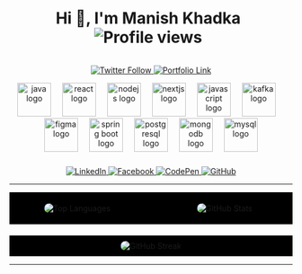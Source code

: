 <div align="center" style="display: inline-flex; align-items: center;">
  <h1 style="margin-right: 10px;">Hi 👋, I'm Manish Khadka
  <img src="https://komarev.com/ghpvc/?username=khadka1996&label=Profile%20views&color=0e75b6&style=flat" alt="Profile views" />
</h1>
</div>



<p align="center">
  <a href="https://twitter.com/maneez_khadka" target="_blank">
    <img src="https://img.shields.io/twitter/follow/maneez_khadka?logo=twitter&style=for-the-badge" alt="Twitter Follow" />
  </a>
  <a href="https://portfolio-manish1996.vercel.app/" target="_blank">
    <img src="https://img.shields.io/badge/Portfolio-View%20Portfolio-blue?style=for-the-badge" alt="Portfolio Link" />
  </a>
</p>

<div align="center">
  <!-- Java Icon -->
  <img src="https://cdn.jsdelivr.net/gh/devicons/devicon/icons/java/java-original.svg" height="60" alt="java logo" title="Java" />
  <img width="12" />
  
  <!-- React Icon -->
  <img src="https://cdn.jsdelivr.net/gh/devicons/devicon/icons/react/react-original.svg" height="60" alt="react logo" title="React" />
  <img width="12" />
  
  <!-- Node.js Icon -->
  <img src="https://cdn.jsdelivr.net/gh/devicons/devicon/icons/nodejs/nodejs-original.svg" height="60" alt="nodejs logo" title="Node.js" />
  <img width="12" />
  
  <!-- Next.js Icon -->
  <img src="https://cdn.jsdelivr.net/gh/devicons/devicon/icons/nextjs/nextjs-original.svg" height="60" alt="nextjs logo" title="Next.js" />
  <img width="12" />
  
  <!-- JavaScript Icon -->
  <img src="https://cdn.jsdelivr.net/gh/devicons/devicon/icons/javascript/javascript-original.svg" height="60" alt="javascript logo" title="JavaScript" />
  <img width="12" />
  
  <!-- Kafka Icon -->
  <img src="https://cdn.jsdelivr.net/gh/devicons/devicon/icons/apachekafka/apachekafka-original.svg" height="60" alt="kafka logo" title="Kafka" />
  <img width="12" />
  
  <!-- Figma Icon -->
  <img src="https://cdn.jsdelivr.net/gh/devicons/devicon/icons/figma/figma-original.svg" height="60" alt="figma logo" title="Figma" />
  <img width="12" />
  
  <!-- Spring Boot Icon -->
  <img src="https://cdn.jsdelivr.net/gh/devicons/devicon/icons/spring/spring-original.svg" height="60" alt="spring boot logo" title="Spring Boot" />
  <img width="12" />
  
  <!-- Postman Icon -->
  <img src="https://cdn.jsdelivr.net/gh/devicons/devicon/icons/postgresql/postgresql-original.svg" height="60" alt="postgresql logo" title="PostgreSQL" />
  <img width="12" />
  
  <!-- MongoDB Icon -->
  <img src="https://cdn.jsdelivr.net/gh/devicons/devicon/icons/mongodb/mongodb-original.svg" height="60" alt="mongodb logo" title="MongoDB" />
  <img width="12" />
  
  <!-- MySQL Icon -->
  <img src="https://cdn.jsdelivr.net/gh/devicons/devicon/icons/mysql/mysql-original.svg" height="60" alt="mysql logo" title="MySQL" />
</div>


<h3 align="left"></h3>
<p align="center">
  <!-- LinkedIn -->
  <a href="https://linkedin.com/in/manishkhadka1996" target="_blank">
    <img src="https://img.shields.io/badge/LinkedIn-@manishkhadka1996-blue?logo=linkedin&style=for-the-badge" alt="LinkedIn" />
  </a>
  <!-- Facebook -->
  <a href="https://fb.com/100018666631945" target="_blank">
    <img src="https://img.shields.io/badge/Facebook-Manish%20Khadka-blue?logo=facebook&style=for-the-badge" alt="Facebook" />
  </a>
  <!-- CodePen -->
  <a href="https://codepen.io/manish_khadka" target="_blank">
    <img src="https://img.shields.io/badge/CodePen-@manish_khadka-blue?logo=codepen&style=for-the-badge" alt="CodePen" />
  </a>
  <!-- GitHub -->
  <a href="https://github.com/Khadka1996" target="_blank">
    <img src="https://img.shields.io/badge/GitHub-Khadka1996-blue?logo=github&style=for-the-badge" alt="GitHub" />
  </a>
</p>

---
<!-- GitHub Stats Section -->
<div style="background-color: black; padding: 20px 0; display: flex; justify-content: space-evenly; align-items: center; margin-bottom: 20px;">
  <div style="flex: 1; margin-right: 20px; text-align: center;">
    <img src="https://github-readme-stats.vercel.app/api/top-langs?username=khadka1996&show_icons=true&locale=en&layout=compact" alt="Top Languages" style="border-radius: 10px;"/>
  </div>
  <div style="flex: 1; text-align: center;">
    <img src="https://github-readme-stats.vercel.app/api?username=khadka1996&show_icons=true&locale=en" alt="GitHub Stats" style="border-radius: 10px;"/>
  </div>
</div>

<!-- GitHub Streak -->
<p align="center" style="background-color: black; padding: 10px;">
  <img src="https://github-readme-streak-stats.herokuapp.com/?user=khadka1996&" alt="GitHub Streak" style="border-radius: 10px;"/>
</p>

---

